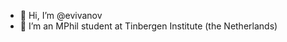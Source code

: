 - 👋 Hi, I’m @evivanov
- 👀 I’m an MPhil student at Tinbergen Institute (the Netherlands)
<!---
evivanov/evivanov is a ✨ special ✨ repository because its `README.md` (this file) appears on your GitHub profile.
You can click the Preview link to take a look at your changes.
--->
